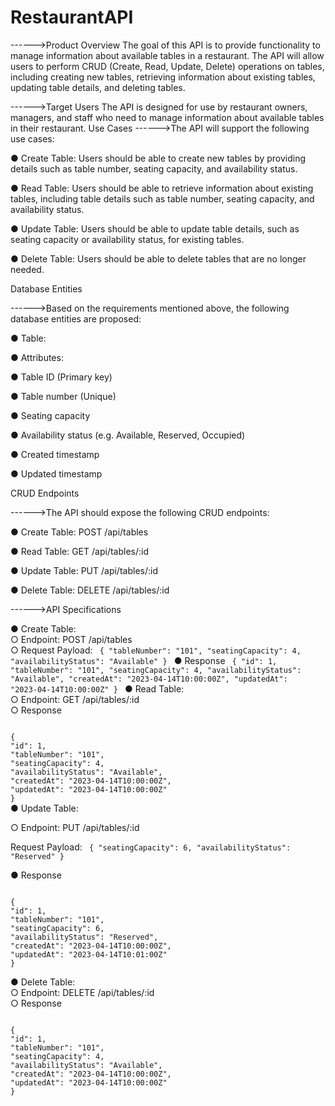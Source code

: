 # RestaurantAPI 

------>Product Overview
The goal of this API is to provide functionality to manage information about
available tables in a restaurant. The API will allow users to perform CRUD (Create,
Read, Update, Delete) operations on tables, including creating new tables,
retrieving information about existing tables, updating table details, and deleting
tables.

------>Target Users
The API is designed for use by restaurant owners, managers, and staff who need
to manage information about available tables in their restaurant.
Use Cases
------>The API will support the following use cases:

● Create Table: Users should be able to create new tables by providing details such as table number, seating capacity, and availability status.

● Read Table: Users should be able to retrieve information about existing tables, including table details such as table number, seating capacity, and availability status.

● Update Table: Users should be able to update table details, such as seating capacity or availability status, for existing tables.

● Delete Table: Users should be able to delete tables that are no longer needed.

Database Entities

------>Based on the requirements mentioned above, the following database entities are proposed:

● Table:

● Attributes:

● Table ID (Primary key)

● Table number (Unique)

● Seating capacity

● Availability status (e.g. Available, Reserved, Occupied)

● Created timestamp

● Updated timestamp


CRUD Endpoints

------>The API should expose the following CRUD endpoints:

● Create Table: POST /api/tables

● Read Table: GET /api/tables/:id

● Update Table: PUT /api/tables/:id

● Delete Table: DELETE /api/tables/:id


------>API Specifications

● Create Table:                                                                                                                                             
	○ Endpoint: POST /api/tables                                                            
	○ Request Payload:
<code>
{
"tableNumber": "101",
"seatingCapacity": 4,
"availabilityStatus": "Available"
}
</code>
● Response
<code>
{
"id": 1,
"tableNumber": "101",
"seatingCapacity": 4,
"availabilityStatus": "Available",
"createdAt": "2023-04-14T10:00:00Z",
"updatedAt": "2023-04-14T10:00:00Z"
}
</code>
● Read Table:                                                                                  
	○ Endpoint: GET /api/tables/:id                                                                        
	○ Response                                   

<code>	
{
"id": 1,
"tableNumber": "101",
"seatingCapacity": 4,
"availabilityStatus": "Available",
"createdAt": "2023-04-14T10:00:00Z",
"updatedAt": "2023-04-14T10:00:00Z"
}
</code>
●  Update Table: 

○ Endpoint: PUT /api/tables/:id   

Request Payload:
<code>
{
"seatingCapacity": 6,
"availabilityStatus": "Reserved"
}
</code>

● Response

<code>
{
"id": 1,
"tableNumber": "101",
"seatingCapacity": 6,
"availabilityStatus": "Reserved",
"createdAt": "2023-04-14T10:00:00Z",
"updatedAt": "2023-04-14T10:01:00Z"
}
</code>

● Delete Table:                                                                                                                                               
	○ Endpoint: DELETE /api/tables/:id                                                                                              
	○ Response   
	
<code>
{
"id": 1,
"tableNumber": "101",
"seatingCapacity": 4,
"availabilityStatus": "Available",
"createdAt": "2023-04-14T10:00:00Z",
"updatedAt": "2023-04-14T10:00:00Z"
}
</code>
